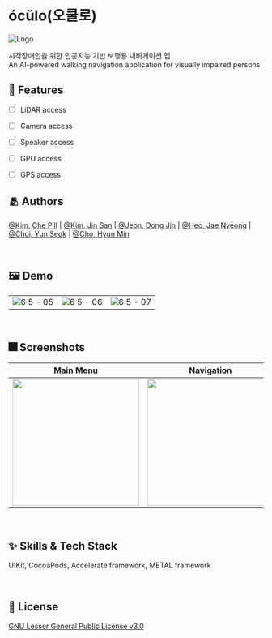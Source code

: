 # ócŭlo(오쿨로)

![Logo](https://github.com/ADA-1st-macro-walikngAssistant/WalkingAssistant_iOS/blob/dev/Oculo/Assets.xcassets/AppIcon.appiconset/180.png)

시각장애인을 위한 인공지능 기반 보행용 내비게이션 앱<br>
An AI-powered walking navigation application for visually impaired persons


## :pushpin: Features

- [ ] LiDAR access
- [ ] Camera access
- [ ] Speaker access
- [ ] GPU access
- [ ] GPS access


## :people_hugging: Authors

[@Kim, Che Pill](https://www.github.com/garlicvread) | [@Kim, Jin San](https://github.com/realmountain1129) | [@Jeon, Dong Jin](https://github.com/hotsunnyday) | [@Heo, Jae Nyeong](https://github.com/mizz0224) | [@Choi, Yun Seok](https://github.com/YunSeok-Choi) | [@Cho, Hyun Min](https://github.com/Tempnixk)

<br>

## :framed_picture: Demo

<!-- <a href="" target="_blank">Demonstration Video Clip</a><br> -->
|  |  |  |
|:---:|:---:|:---:|
|![6 5 - 05](https://user-images.githubusercontent.com/16621556/205229241-dbc7099c-da57-47f5-8e43-9abe50feb3a7.jpg)|![6 5 - 06](https://user-images.githubusercontent.com/16621556/205229248-0fdaf962-5edf-43e9-8294-3b4c84cc3287.jpg)|![6 5 - 07](https://user-images.githubusercontent.com/16621556/205229251-d7b6999e-f432-4ceb-9b87-79e3bb81fcf5.jpg)|






<br>

## :fireworks: Screenshots

| Main Menu | Navigation | Environment Reader | Text Reader |
|:---:|:---:|:---:|:---:|
|<img width="250" src="https://user-images.githubusercontent.com/16621556/205229219-17a80d84-bef3-4c24-852b-ffb392484e9e.jpg"/>|<img width="250" src="https://user-images.githubusercontent.com/16621556/205229170-ad593046-944d-4db3-b59b-f11db3220593.jpg"/>|<img width="250" src="https://user-images.githubusercontent.com/16621556/205229177-6b03920d-ce96-46a4-bc32-21c49e37b018.jpg"/>|<img width="250" src="https://user-images.githubusercontent.com/16621556/205229180-fe8f3192-011d-4e05-9876-b44653961324.jpg"/>|






<br>

## :sparkles: Skills & Tech Stack
UIKit, CocoaPods, Accelerate framework, METAL framework

<!-- ## :books: Documentation

[Documentation](https://linktodocumentation) -->

<br>

## :lock_with_ink_pen: License

[GNU Lesser General Public License v3.0](https://choosealicense.com/licenses/lgpl-3.0/)
